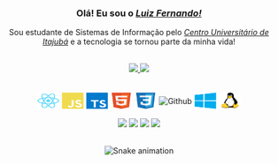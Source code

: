 <div>
  <h3 align="center">Olá! Eu sou o <a href="https://www.linkedin.com/in/lffernandes23/"><i>Luiz Fernando!</i></a></h3>
  <p align="center">Sou estudante de Sistemas de Informação pelo <a href="https://www.cruzeirodosulvirtual.com.br/"><i>Centro Universitário de Itajubá</i></a> e a tecnologia se tornou parte da minha vida! </p>
</div> <br>

<div align="center">
  <a href="https://github.com/lffernandes23">
    <img height="150em" src="https://github-readme-stats.vercel.app/api?username=lffernandes23&count_private=true&include_all_commits=true&show_icons=true&theme=blue-green&hide_border=false&show_owner=true"/>
    <img height="150em" src="https://github-readme-stats.vercel.app/api/top-langs/?username=lffernandes23&theme=blue-green&hide_border=false&&layout=compact"/>
  </a>
</div> 
<br>
<div align="center" valign="top"><br>
  <img align="center" alt="React" height="30" width="40" src="https://raw.githubusercontent.com/devicons/devicon/master/icons/react/react-original.svg">
  <img align="center" alt="Js" height="30" width="40" src="https://raw.githubusercontent.com/devicons/devicon/master/icons/javascript/javascript-plain.svg">
  <img align="center" alt="Ts" height="30" width="40" src="https://raw.githubusercontent.com/devicons/devicon/master/icons/typescript/typescript-plain.svg">
  <img align="center" alt="HTML" height="30" width="40" src="https://raw.githubusercontent.com/devicons/devicon/master/icons/html5/html5-original.svg">
  <img align="center" alt="CSS" height="30" width="40" src="https://raw.githubusercontent.com/devicons/devicon/master/icons/css3/css3-original.svg">
  <img align="center" alt="Github" height="30" width="30" src="https://img.icons8.com/ios-glyphs/30/ffffff/github.png">
  <img align="center" alt="Windows" height="30" width="40" src="https://raw.githubusercontent.com/devicons/devicon/master/icons/windows8/windows8-original.svg">
  <img align="center" alt="Linux" height="30" width="40" src="https://raw.githubusercontent.com/devicons/devicon/master/icons/linux/linux-original.svg">
</div> <br>

<div align="center">
  <a href="https://www.linkedin.com/in/lffernandes23/" target="_blank"><img src="https://img.shields.io/badge/-LinkedIn-%230077B5?style=for-the-badge&logo=linkedin&logoColor=white" target="_blank"></a> 
  <a href="https://www.instagram.com/luizfernando_07" target="_blank"><img src="https://img.shields.io/badge/-Instagram-%23E4405F?style=for-the-badge&logo=instagram&logoColor=white" target="_blank"></a>
  <a href="https://api.whatsapp.com/send?phone=5535991155480"> <img src="https://img.shields.io/badge/WhatsApp-25D366?style=for-the-badge&logo=whatsapp&logoColor=white" target="_blank"></a>
  <a href="mailto:lffernandes23@gmail.com"><img src="https://img.shields.io/badge/Gmail-D14836?style=for-the-badge&logo=gmail&logoColor=white target="_blank"></a>
</div> <br>

<div align="center">
  
  ![Snake animation](https://github.com/danielbped/danielbped/blob/output/github-contribution-grid-snake.svg)
  
</div>
